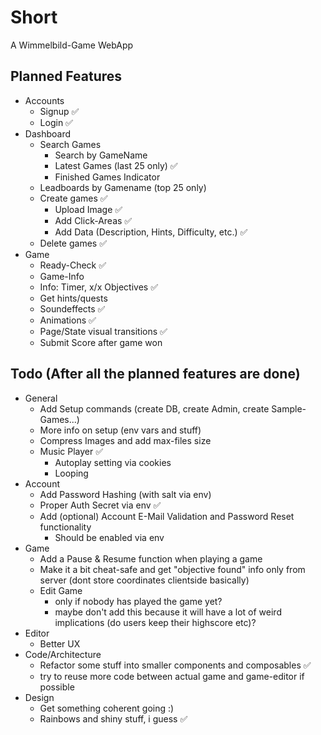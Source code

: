 # Short
A Wimmelbild-Game WebApp
## Planned Features
- Accounts
   - Signup ✅
   - Login ✅
- Dashboard
   - Search Games
      - Search by GameName
      - Latest Games (last 25 only) ✅
      - Finished Games Indicator
   - Leadboards by Gamename (top 25 only)
   - Create games ✅
      - Upload Image ✅
      - Add Click-Areas ✅
      - Add Data (Description, Hints, Difficulty, etc.) ✅
   - Delete games ✅
- Game
   - Ready-Check ✅
   - Game-Info
   - Info: Timer, x/x Objectives ✅
   - Get hints/quests
   - Soundeffects ✅
   - Animations ✅
   - Page/State visual transitions ✅
   - Submit Score after game won
## Todo (After all the planned features are done)
- General
   - Add Setup commands (create DB, create Admin, create Sample-Games...)
   - More info on setup (env vars and stuff)
   - Compress Images and add max-files size
   - Music Player ✅
      - Autoplay setting via cookies
      - Looping
- Account
   - Add Password Hashing (with salt via env)
   - Proper Auth Secret via env ✅
   - Add (optional) Account E-Mail Validation and Password Reset functionality
      - Should be enabled via env
- Game
   - Add a Pause & Resume function when playing a game
   - Make it a bit cheat-safe and get "objective found" info only from server (dont store coordinates clientside basically)
   - Edit Game 
      - only if nobody has played the game yet?
      - maybe don't add this because it will have a lot of weird implications (do users keep their highscore etc)?
- Editor
   - Better UX
- Code/Architecture
   - Refactor some stuff into smaller components and composables ✅
   - try to reuse more code between actual game and game-editor if possible
- Design
   - Get something coherent going :)
   - Rainbows and shiny stuff, i guess ✅